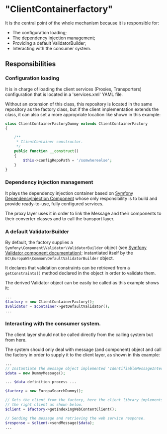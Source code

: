 # "ClientContainerfactory"

It is the central point of the whole mechanism because it is responsible for:
- The configuration loading;
- The dependency injection management;
- Providing a default ValidatorBuilder;
- Interacting with the consumer system.

## Responsibilities

### Configuration loading

It is in charge of loading the client services (Proxies, Transporters) configuration that is located in
a 'services.xml' YAML file.
 
Without an extension of this class, this repository is located in the same repository 
as the factory class, but if the client implementation extends the class, it can also 
set a more appropriate location like shown in this example:

```php
class ClientContainerFactoryDummy extends ClientContainerFactory
{

    /**
     * ClientContainer constructor.
     */
    public function __construct()
    {
        $this->configRepoPath = '/somwhereelse';
    }
}
```

### Dependency injection management

It plays the dependency injection container based on 
[Symfony DependencyInjection Component](https://symfony.com/doc/current/components/dependency_injection.html)
whose only responsibility is to build and provide ready-to-use, fully configured services.

The proxy layer uses it in order to link the Message and their components to their converter classes and to call
the transport layer.


### A default ValidatorBuilder

By default, the factory supplies a 
`Symfony\Component\Validator\ValidatorBuilder` object (see 
[Symfony Validator component documentation](https://symfony.com/doc/current/validation.html)); instantiated itself by the 
`EC\EuropaWS\Common\DefaultValidatorBuilder` object.

It declares that validation constraints can be retrieved from a `getConstraints()` 
method declared in the object in order to validate them.

The derived Validator object can be easily be called as this example shows it:
```php
...
$factory = new ClientContainerFactory();
$validator = $container->getDefaultValidator();
...
```

### Interacting with the consumer system.
 
The client layer should not be called directly from the calling system but from here.

The system should only deal with message (and component) object and call the factory in order to supply it to 
the client layer, as shown in this example:

```php
...
// Instantiate the message object implemented 'IdentifiableMessageInterface' or 'MessageInterface'
$data = new DummyMessage();

... $data definition process ... 

$factory = new EuropaSearchDummy();

// Gets the client from the factory, here the client library implements a convenient method to retrieve 
// the right client as shown below.
$client = $factory->getIndexingWebContentClient();

// Sending the message and retrieving the web service response.
$response = $client->sendMessage($data);
...
```





